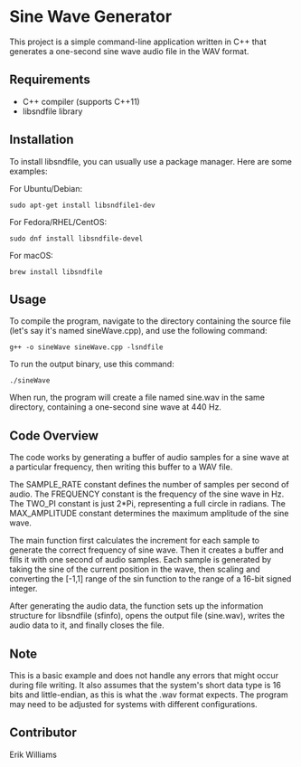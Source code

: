 # Sine Wave Generator

This project is a simple command-line application written in C++ that generates a one-second sine wave audio file in the WAV format.

## Requirements

- C++ compiler (supports C++11)
- libsndfile library

## Installation

To install libsndfile, you can usually use a package manager. Here are some examples:

For Ubuntu/Debian:

```
sudo apt-get install libsndfile1-dev
```

For Fedora/RHEL/CentOS:

```
sudo dnf install libsndfile-devel
```

For macOS:

```
brew install libsndfile
```

## Usage

To compile the program, navigate to the directory containing the source file (let's say it's named sineWave.cpp), and use the following command:

```
g++ -o sineWave sineWave.cpp -lsndfile
```

To run the output binary, use this command:

```
./sineWave
```

When run, the program will create a file named sine.wav in the same directory, containing a one-second sine wave at 440 Hz.

## Code Overview

The code works by generating a buffer of audio samples for a sine wave at a particular frequency, then writing this buffer to a WAV file.

The SAMPLE_RATE constant defines the number of samples per second of audio. The FREQUENCY constant is the frequency of the sine wave in Hz. The TWO_PI constant is just 2\*Pi, representing a full circle in radians. The MAX_AMPLITUDE constant determines the maximum amplitude of the sine wave.

The main function first calculates the increment for each sample to generate the correct frequency of sine wave. Then it creates a buffer and fills it with one second of audio samples. Each sample is generated by taking the sine of the current position in the wave, then scaling and converting the [-1,1] range of the sin function to the range of a 16-bit signed integer.

After generating the audio data, the function sets up the information structure for libsndfile (sfinfo), opens the output file (sine.wav), writes the audio data to it, and finally closes the file.

## Note

This is a basic example and does not handle any errors that might occur during file writing. It also assumes that the system's short data type is 16 bits and little-endian, as this is what the .wav format expects. The program may need to be adjusted for systems with different configurations.

## Contributor

Erik Williams
